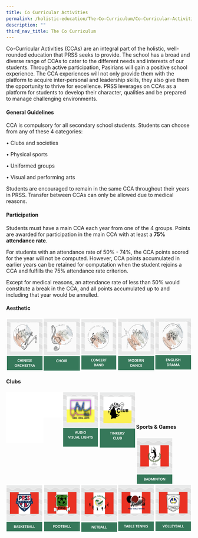```yaml
---
title: Co Curricular Activities
permalink: /holistic-education/The-Co-Curriculum/Co-Curricular-Activities/
description: ""
third_nav_title: The Co Curriculum
---
```

Co-Curricular Activities (CCAs) are an integral part of the holistic, well-rounded education that PRSS seeks to provide. The school has a broad and diverse range of CCAs to cater to the different needs and interests of our students. Through active participation, Pasirians will gain a positive school experience. The CCA experiences will not only provide them with the platform to acquire inter-personal and leadership skills, they also give them the opportunity to thrive for excellence. PRSS leverages on CCAs as a platform for students to develop their character, qualities and be prepared to manage challenging environments.   

  

#### **General Guidelines**

CCA is compulsory for all secondary school students. Students can choose from any of these 4 categories:

  

• Clubs and societies

• Physical sports

• Uniformed groups

• Visual and performing arts

Students are encouraged to remain in the same CCA throughout their years in PRSS. Transfer between CCAs can only be allowed due to medical reasons. 

#### **Participation**

  

Students must have a main CCA each year from one of the 4 groups. Points are awarded for participation in the main CCA with at least a **75% attendance rate**. 

  

For students with an attendance rate of 50% - 74%, the CCA points scored for the year will not be computed. However, CCA points accumulated in earlier years can be retained for computation when the student rejoins a CCA and fulfills the 75% attendance rate criterion. 

  

Except for medical reasons, an attendance rate of less than 50% would constitute a break in the CCA, and all points accumulated up to and including that year would be annulled.

#### **Aesthetic**

[<img src="/images/ChineseOrchestra.png" 
     style="width:20%;float:left">](/cca/Aesthetic/Chinese-Orchestra/)
		 
[<img src="/images/Choir.png" 
     style="width:20%;float:left">](/cca/Aesthetic/Choir/)
		 
[<img src="/images/ConcertBand.png" 
     style="width:20%;float:left">](/cca/Aesthetic/Concert-Band/)
		 
[<img src="/images/ModernDance.png" 
     style="width:20%;float:left">](/cca/Aesthetic/Modern-Dance/)
		 
[<img src="/images/EnglishDrama.png" 
     style="width:20%">](/cca/Aesthetic/English-Drama/)
		 
#### **Clubs**

<img src="/images/blank.png" 
     style="width:20%;float:left">
		 <img src="/images/blank.png" 
     style="width:10%;float:left">
[<img src="/images/audio.png" 
     style="width:20%;float:left">](/cca/Clubs/Audio-Visual-Lights/)
		 [<img src="/images/tinkersclub.png" 
     style="width:20%;float:left">](/cca/Clubs/Tinkers-Club/)
		 
<br><br>
<br><br>

#### **Sports & Games**

[<img src="/images/badminton.png" 
     style="width:20%;float:left">](/cca/Sports-and-Games/Badminton/)
[<img src="/images/basket.png" 
     style="width:20%;float:left">](/cca/Sports-and-Games/Basketball/)
[<img src="/images/football.png" 
     style="width:20%;float:left">](/cca/Sports-and-Games/Football/)
[<img src="/images/netball.png" 
     style="width:20%;float:left">](/cca/Sports-and-Games/Netball/)
[<img src="/images/tabletennis.png" 
     style="width:20%;float:left">](/cca/Sports-and-Games/Table-Tennis/)
[<img src="/images/volleyb.png" 
     style="width:20%;float:left">](/cca/Sports-and-Games/Volleyball/)
